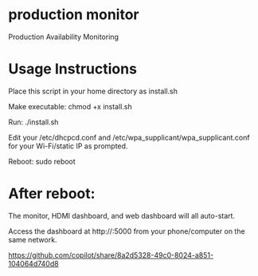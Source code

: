 # production monitor
Production Availability Monitoring

# Usage Instructions

Place this script in your home directory as install.sh

Make executable: chmod +x install.sh

Run: ./install.sh

Edit your /etc/dhcpcd.conf and /etc/wpa_supplicant/wpa_supplicant.conf for your Wi-Fi/static IP as prompted.

Reboot: sudo reboot

# After reboot:
The monitor, HDMI dashboard, and web dashboard will all auto-start.

Access the dashboard at http://<your-static-ip>:5000 from your phone/computer on the same network.

https://github.com/copilot/share/8a2d5328-49c0-8024-a851-104064d740d8
